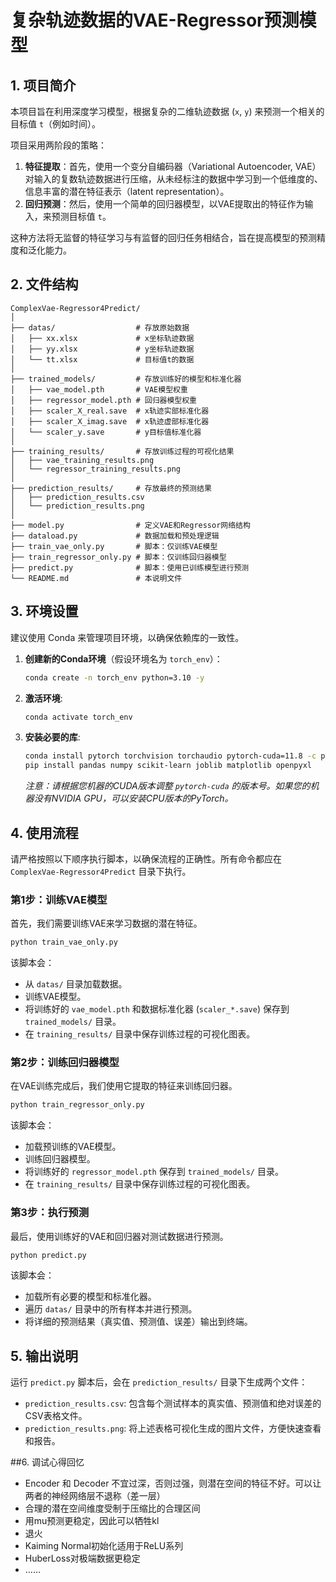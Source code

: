 # 复杂轨迹数据的VAE-Regressor预测模型

## 1. 项目简介

本项目旨在利用深度学习模型，根据复杂的二维轨迹数据 (`x`, `y`) 来预测一个相关的目标值 `t`（例如时间）。

项目采用两阶段的策略：
1.  **特征提取**：首先，使用一个变分自编码器（Variational Autoencoder, VAE）对输入的复数轨迹数据进行压缩，从未经标注的数据中学习到一个低维度的、信息丰富的潜在特征表示（latent representation）。
2.  **回归预测**：然后，使用一个简单的回归器模型，以VAE提取出的特征作为输入，来预测目标值 `t`。

这种方法将无监督的特征学习与有监督的回归任务相结合，旨在提高模型的预测精度和泛化能力。

## 2. 文件结构

```
ComplexVae-Regressor4Predict/
│
├── datas/                  # 存放原始数据
│   ├── xx.xlsx             # x坐标轨迹数据
│   ├── yy.xlsx             # y坐标轨迹数据
│   └── tt.xlsx             # 目标值t的数据
│
├── trained_models/         # 存放训练好的模型和标准化器
│   ├── vae_model.pth       # VAE模型权重
│   ├── regressor_model.pth # 回归器模型权重
│   ├── scaler_X_real.save  # x轨迹实部标准化器
│   ├── scaler_X_imag.save  # x轨迹虚部标准化器
│   └── scaler_y.save       # y目标值标准化器
│
├── training_results/       # 存放训练过程的可视化结果
│   ├── vae_training_results.png
│   └── regressor_training_results.png
│
├── prediction_results/     # 存放最终的预测结果
│   ├── prediction_results.csv
│   └── prediction_results.png
│
├── model.py                # 定义VAE和Regressor网络结构
├── dataload.py             # 数据加载和预处理逻辑
├── train_vae_only.py       # 脚本：仅训练VAE模型
├── train_regressor_only.py # 脚本：仅训练回归器模型
├── predict.py              # 脚本：使用已训练模型进行预测
└── README.md               # 本说明文件
```

## 3. 环境设置

建议使用 Conda 来管理项目环境，以确保依赖库的一致性。

1.  **创建新的Conda环境**（假设环境名为 `torch_env`）：
    ```bash
    conda create -n torch_env python=3.10 -y
    ```

2.  **激活环境**:
    ```bash
    conda activate torch_env
    ```

3.  **安装必要的库**:
    ```bash
    conda install pytorch torchvision torchaudio pytorch-cuda=11.8 -c pytorch -c nvidia
    pip install pandas numpy scikit-learn joblib matplotlib openpyxl
    ```
    *注意：请根据您机器的CUDA版本调整 `pytorch-cuda` 的版本号。如果您的机器没有NVIDIA GPU，可以安装CPU版本的PyTorch。*

## 4. 使用流程

请严格按照以下顺序执行脚本，以确保流程的正确性。所有命令都应在 `ComplexVae-Regressor4Predict` 目录下执行。

### 第1步：训练VAE模型

首先，我们需要训练VAE来学习数据的潜在特征。
```bash
python train_vae_only.py
```
该脚本会：
- 从 `datas/` 目录加载数据。
- 训练VAE模型。
- 将训练好的 `vae_model.pth` 和数据标准化器 (`scaler_*.save`) 保存到 `trained_models/` 目录。
- 在 `training_results/` 目录中保存训练过程的可视化图表。

### 第2步：训练回归器模型

在VAE训练完成后，我们使用它提取的特征来训练回归器。
```bash
python train_regressor_only.py
```
该脚本会：
- 加载预训练的VAE模型。
- 训练回归器模型。
- 将训练好的 `regressor_model.pth` 保存到 `trained_models/` 目录。
- 在 `training_results/` 目录中保存训练过程的可视化图表。

### 第3步：执行预测

最后，使用训练好的VAE和回归器对测试数据进行预测。
```bash
python predict.py
```
该脚本会：
- 加载所有必要的模型和标准化器。
- 遍历 `datas/` 目录中的所有样本并进行预测。
- 将详细的预测结果（真实值、预测值、误差）输出到终端。

## 5. 输出说明

运行 `predict.py` 脚本后，会在 `prediction_results/` 目录下生成两个文件：

-   `prediction_results.csv`: 包含每个测试样本的真实值、预测值和绝对误差的CSV表格文件。
-   `prediction_results.png`: 将上述表格可视化生成的图片文件，方便快速查看和报告。

##6. 调试心得回忆

- Encoder 和 Decoder 不宜过深，否则过强，则潜在空间的特征不好。可以让两者的神经网络层不退称（差一层）
- 合理的潜在空间维度受制于压缩比的合理区间
- 用mu预测更稳定，因此可以牺牲kl
- 退火
- Kaiming Normal初始化适用于ReLU系列
- HuberLoss对极端数据更稳定
- ……

